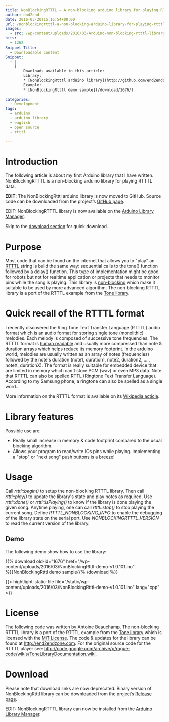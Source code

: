 ```yaml
---
title: NonBlockingRTTTL – A non-blocking arduino library for playing RTTTL melodies
author: end2end
date: 2016-03-20T15:16:54+00:00
url: /nonblockingrtttl-a-non-blocking-arduino-library-for-playing-rtttl-melodies/
images:
  - src: /wp-content/uploads/2016/03/Arduino-non-blocking-rtttl-library.jpg
hits:
  - 1262
Snippet Title:
  - Downloadable content
Snippet:
  - |
    |
        Downloads available in this article:
        Library:
        * [NonBlockingRtttl arduino library](http://github.com/end2endzone/NonBlockingRTTTL/releases)
        Example:
        * [NonBlockingRtttl demo sample](/download/1676/)
        
categories:
  - Development
tags:
  - arduino
  - arduino library
  - english
  - open source
  - rtttl

---
```


# Introduction

The following article is about my first Arduino library that I have written. NonBlockingRTTTL is a non-blocking arduino library for playing RTTTL data. 

**EDIT**: The NonBlockingRtttl arduino library is now moved to GitHub. Source code can be downloaded from the project’s [GitHub page](http://github.com/end2endzone/NonBlockingRTTTL).

EDIT: NonBlockingRTTTL library is now available on the [Arduino Library Manager](http://www.arduino.cc/en/guide/libraries#toc3).

Skip to the [download section](#Download) for quick download.

# Purpose

Most code that can be found on the internet that allows you to "play" an [RTTTL ](#Quick_recall_of_the_RTTTL_format)string is build the same way: sequential calls to the tone() function followed by a delay() function. This type of implementation might be good for robots but not for realtime application or projects that needs to monitor pins while the song is playing. This library is [non-blocking](http://en.wikipedia.org/wiki/Non-blocking_algorithm) which make it suitable to be used by more advanced algorithm. The non-blocking RTTTL library is a port of the RTTTL example from the [Tone library](http://storage.googleapis.com/google-code-archive-downloads/v2/code.google.com/rogue-code/Arduino-Library-Tone.zip).

# Quick recall of the RTTTL format

I recently discovered the Ring Tone Text Transfer Language (RTTTL) audio format which is an audio format for storing single tone (monolithic) melodies. Each melody is composed of successive tone frequencies. The RTTTL format is [human readable](http://stackoverflow.com/questions/568671/why-should-i-use-a-human-readable-file-format) and usually more compressed than note &amp; duration arrays which helps reduce its memory footprint. In the arduino world, melodies are usually written as an array of notes (frequencies) followed by the note's duration (note1, duration1, note2, duration2, ... , noteX, durationX). The format is really suitable for embedded device that are limited in memory which can't store PCM (wav) or even MP3 data. Note that RTTTL can also be spelled RTTL (Ringtone Text Transfer Language). According to my Samsung phone, a ringtone can also be spelled as a single word...

More information on the RTTTL format is available on its [Wikipedia acticle](https://en.wikipedia.org/wiki/Ring_Tone_Transfer_Language).

# Library features

Possible use are:

- Really small increase in memory &amp; code footprint compared to the usual blocking algorithm.
- Allows your program to read/write IOs pins while playing. Implementing a "stop" or "next song" push buttons is a breeze!

# Usage

Call *rtttl::begin()* to setup the non-blocking RTTTL library. Then call *rtttl::play()* to update the library's state and play notes as required. Use *rtttl::done()* or *rtttl::isPlaying()* to know if the library is done playing the given song. Anytime playing, one can call *rtttl::stop()* to stop playing the current song. Define *RTTTL\_NONBLOCKING\_INFO* to enable the debugging of the library state on the serial port. Use *NONBLOCKINGRTTTL\_VERSION* to read the current version of the library.

## Demo

The following demo show how to use the library:

{{% download old-id="1676" href="/wp-content/uploads/2016/03/NonBlockingRtttl-demo-v1.0.101.ino" %}}NonBlockingRtttl demo sample{{% /download %}}

{{< hightlight-static-file file="/static/wp-content/uploads/2016/03/NonBlockingRtttl-demo-v1.0.101.ino" lang="cpp" >}}

# License

The following code was written by Antoine Beauchamp. The non-blocking RTTTL library is a port of the RTTTL example from the [Tone library](http://storage.googleapis.com/google-code-archive-downloads/v2/code.google.com/rogue-code/Arduino-Library-Tone.zip) which is licensed with the [MIT License](http://www.opensource.org/licenses/mit-license.php). The code &amp; updates for the library can be found at <http://end2endzone.com>. For the original source code for the RTTTL player see: <http://code.google.com/archive/p/rogue-code/wikis/ToneLibraryDocumentation.wiki>.

# Download

Please note that download links are now deprecated. Binary version of NonBlockingRtttl library can be downloaded from the project’s [Release page](https://github.com/end2endzone/NonBlockingRTTTL/releases).

EDIT: NonBlockingRTTTL library can now be installed from the [Arduino Library Manager](http://www.arduino.cc/en/guide/libraries#toc3).